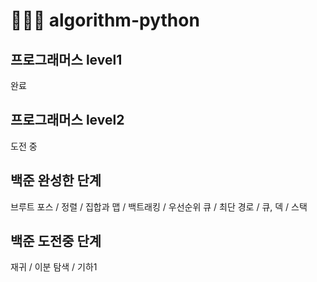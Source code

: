 # 👩🏻‍💻 algorithm-python
## 프로그래머스 level1
완료

## 프로그래머스 level2
도전 중

## 백준 완성한 단계
브루트 포스 / 정렬 / 집합과 맵 / 백트래킹 / 우선순위 큐 / 최단 경로 / 큐, 덱 / 스택

## 백준 도전중 단계
재귀 / 이분 탐색 / 기하1